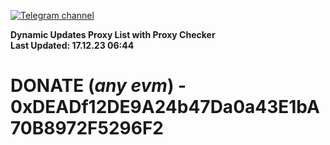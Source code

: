 [![Telegram channel](https://img.shields.io/endpoint?url=https://runkit.io/damiankrawczyk/telegram-badge/branches/master?url=https://t.me/n4z4v0d)](https://t.me/n4z4v0d) 

**Dynamic Updates Proxy List with Proxy Checker**  
**Last Updated: 17.12.23 06:44**

# DONATE (_any evm_) - 0xDEADf12DE9A24b47Da0a43E1bA70B8972F5296F2
